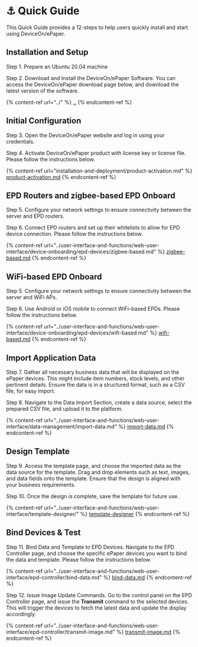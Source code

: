 # ⚓ Quick Guide

This Quick Guide provides a 12-steps to help users quickly install and start using DeviceOn/ePaper.

## Installation and Setup

Step 1. Prepare an Ubuntu 20.04 machine

Step 2. Download and Install the DeviceOn/ePaper Software. You can access the DeviceOn/ePaper download page below, and download the latest version of the software.

{% content-ref url="../" %}
[..](../)
{% endcontent-ref %}

## Initial Configuration

Step 3. Open the DeviceOn/ePaper website and log in using your credentials.

Step 4. Activate DeviceOn/ePaper product with license key or license file. Please follow the instructions below.

{% content-ref url="installation-and-deployment/product-activation.md" %}
[product-activation.md](installation-and-deployment/product-activation.md)
{% endcontent-ref %}

## EPD Routers and zigbee-based EPD Onboard

Step 5. Configure your network settings to ensure connectivity between the server and EPD routers.

Step 6. Connect EPD routers and set up their whitelists to allow for EPD device connection. Please follow the instructions below.

{% content-ref url="../user-interface-and-functions/web-user-interface/device-onboarding/epd-devices/zigbee-based.md" %}
[zigbee-based.md](../user-interface-and-functions/web-user-interface/device-onboarding/epd-devices/zigbee-based.md)
{% endcontent-ref %}

## WiFi-based EPD Onboard

Step 5. Configure your network settings to ensure connectivity between the server and WiFi APs.

Step 6. Use Android or iOS mobile to connect WiFi-based EPDs. Please follow the instructions below.

{% content-ref url="../user-interface-and-functions/web-user-interface/device-onboarding/epd-devices/wifi-based.md" %}
[wifi-based.md](../user-interface-and-functions/web-user-interface/device-onboarding/epd-devices/wifi-based.md)
{% endcontent-ref %}

## Import Application Data

Step 7. Gather all necessary business data that will be displayed on the ePaper devices. This might include item numbers, stock levels, and other pertinent details. Ensure the data is in a structured format, such as a CSV file, for easy import.

Step 8. Navigate to the Data Import Section, create a data source, select the prepared CSV file, and upload it to the platform.

{% content-ref url="../user-interface-and-functions/web-user-interface/data-management/import-data.md" %}
[import-data.md](../user-interface-and-functions/web-user-interface/data-management/import-data.md)
{% endcontent-ref %}

## Design Template

Step 9. Access the template page, and choose the imported data as the data source for the template. Drag and drop elements such as text, images, and data fields onto the template. Ensure that the design is aligned with your business requirements.

Step 10. Once the design is complete, save the template for future use.

{% content-ref url="../user-interface-and-functions/web-user-interface/template-designer/" %}
[template-designer](../user-interface-and-functions/web-user-interface/template-designer/)
{% endcontent-ref %}

## Bind Devices & Test

Step 11. Bind Data and Template to EPD Devices. Navigate to the EPD Controller page, and choose the specific ePaper devices you want to bind the data and template. Please follow the instructions below.

{% content-ref url="../user-interface-and-functions/web-user-interface/epd-controller/bind-data.md" %}
[bind-data.md](../user-interface-and-functions/web-user-interface/epd-controller/bind-data.md)
{% endcontent-ref %}

Step 12. Issue Image Update Commands. Go to the control panel on the EPD Controller page, and issue the **Transmit** command to the selected devices. This will trigger the devices to fetch the latest data and update the display accordingly.

{% content-ref url="../user-interface-and-functions/web-user-interface/epd-controller/transmit-image.md" %}
[transmit-image.md](../user-interface-and-functions/web-user-interface/epd-controller/transmit-image.md)
{% endcontent-ref %}
